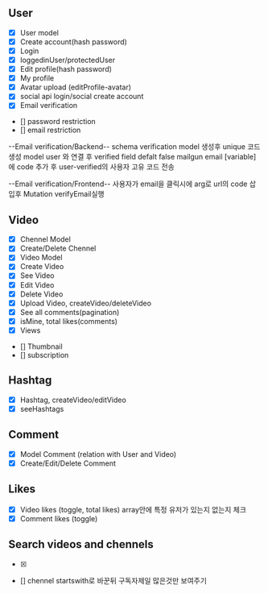 ## User

- [x] User model
- [x] Create account(hash password)
- [x] Login
- [x] loggedinUser/protectedUser
- [x] Edit profile(hash password)
- [x] My profile
- [x] Avatar upload (editProfile-avatar)
- [x] social api login/social create account
- [x] Email verification
- [] password restriction
- [] email restriction

--Email verification/Backend--
schema verification model 생성후 unique 코드 생성
model user 와 연결 후 verified field defalt false
mailgun email [variable]에 code 추가 후 user-verified의 사용자 고유 코드 전송

--Email verification/Frontend--
사용자가 email을 클릭시에 arg로 url의 code 삽입후 Mutation verifyEmail실행

## Video

- [x] Chennel Model
- [x] Create/Delete Chennel
- [x] Video Model
- [x] Create Video
- [x] See Video
- [x] Edit Video
- [x] Delete Video
- [x] Upload Video, createVideo/deleteVideo
- [x] See all comments(pagination)
- [x] isMine, total likes(comments)
- [x] Views
- [] Thumbnail
- [] subscription

## Hashtag

- [x] Hashtag, createVideo/editVideo
- [x] seeHashtags

## Comment

- [x] Model Comment (relation with User and Video)
- [x] Create/Edit/Delete Comment

## Likes

- [x] Video likes (toggle, total likes) array안에 특정 유저가 있는지 없는지 체크
- [x] Comment likes (toggle)

## Search videos and chennels

- [x]
- [] chennel startswith로 바꾼뒤 구독자제일 많은것만 보여주기
